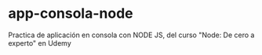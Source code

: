 # app-consola-node
Practica de aplicación en consola con NODE JS, del curso "Node: De cero a experto" en Udemy
